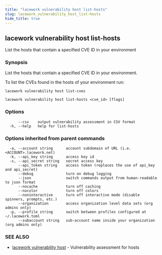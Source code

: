 ```yaml
---
title: "lacework vulnerability host list-hosts"
slug: lacework_vulnerability_host_list-hosts
hide_title: true
---
```


## lacework vulnerability host list-hosts

List the hosts that contain a specified CVE ID in your environment

### Synopsis

List the hosts that contain a specified CVE ID in your environment.

To list the CVEs found in the hosts of your environment run:

    lacework vulnerability host list-cves

```
lacework vulnerability host list-hosts <cve_id> [flags]
```

### Options

```
      --csv    output vulnerability assessment in CSV format
  -h, --help   help for list-hosts
```

### Options inherited from parent commands

```
  -a, --account string      account subdomain of URL (i.e. <ACCOUNT>.lacework.net)
  -k, --api_key string      access key id
  -s, --api_secret string   secret access key
      --api_token string    access token (replaces the use of api_key and api_secret)
      --debug               turn on debug logging
      --json                switch commands output from human-readable to json format
      --nocache             turn off caching
      --nocolor             turn off colors
      --noninteractive      turn off interactive mode (disable spinners, prompts, etc.)
      --organization        access organization level data sets (org admins only)
  -p, --profile string      switch between profiles configured at ~/.lacework.toml
      --subaccount string   sub-account name inside your organization (org admins only)
```

### SEE ALSO

* [lacework vulnerability host](lacework_vulnerability_host.md)	 - Vulnerability assessment for hosts

